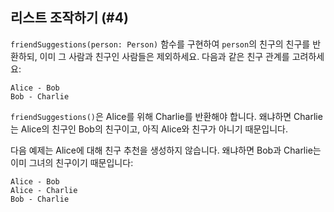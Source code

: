 ## 리스트 조작하기 (#4)

`friendSuggestions(person: Person)` 함수를 구현하여 
`person`의 친구의 친구를 반환하되, 이미 그 사람과 친구인 사람들은 제외하세요. 
다음과 같은 친구 관계를 고려하세요:

```text
Alice - Bob
Bob - Charlie
```

`friendSuggestions()`은 Alice를 위해 Charlie를 반환해야 합니다. 
왜냐하면 Charlie는 Alice의 친구인 Bob의 친구이고, 아직 Alice와 친구가 아니기 때문입니다.

다음 예제는 Alice에 대해 친구 추천을 생성하지 않습니다. 
왜냐하면 Bob과 Charlie는 이미 그녀의 친구이기 때문입니다:

```text
Alice - Bob
Alice - Charlie
Bob - Charlie